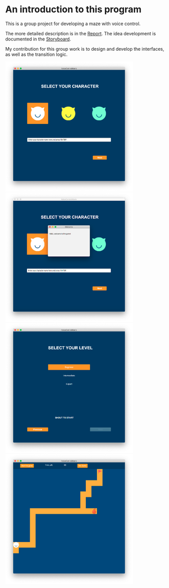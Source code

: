 # An introduction to this program

This is a group project for developing a maze with voice control. 

The more detailed description is in the [Report](https://github.com/Eurus-J-Zhang/ProjectExperience/tree/main/VoiceMaze/Report.pdf). The idea development is documented in the [Storyboard](https://github.com/Eurus-J-Zhang/ProjectExperience/tree/main/VoiceMaze/Storyboad.pdf).

My contribution for this group work is to design and develop the interfaces, as well as the transition logic. 

<img src="resources/Group1.png" width="400">    <img src="resources/Group22.png" width="400" > 
<img src="resources/Group3.png" width="400">    <img src="resources/Group4.png" width="400">
